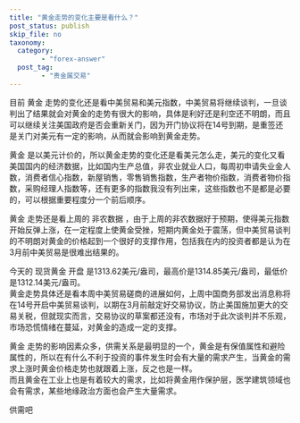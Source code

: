 ```yaml
---
title: "黄金走势的变化主要是看什么？"
post_status: publish
skip_file: no
taxonomy:
  category:
        - "forex-answer"
  post_tag:
        - "贵金属交易"
---
```


目前 黄金 走势的变化还是看中美贸易和美元指数，中美贸易将继续谈判，一旦谈判出了结果就会对黄金的走势有很大的影响，具体是利好还是利空还不明朗，而且可以继续关注美国政府是否会重新关门，因为开门协议将在14号到期，是重签还是关门对美元有一定的影响，从而就会影响到黄金走势。

黄金 是以美元计价的，所以黄金走势的变化还是看美元怎么走，美元的变化又看美国国内的经济数据，比如国内生产总值，非农业就业人口，每周初申请失业金人数，消费者信心指数，新屋销售，零售销售指数，生产者物价指数，消费者物价指数，采购经理人指数等，还有更多的指数我没有列出来，这些指数也不是都是必要的，可以根据重要程度分一个前后顺序。

黄金 走势还是看上周的 非农数据 ，由于上周的非农数据好于预期，使得美元指数开始反弹上涨，在一定程度上使黄金受挫，短期内黄金处于震荡，但中美贸易谈判的不明朗对黄金的价格起到一个很好的支撑作用，包括我在内的投资者都是认为在3月前中美贸易是很难出结果的。

今天的 现货黄金 开盘 是1313.62美元/盎司，最高价是1314.85美元/盎司，最低价是1312.14美元/盎司。  
黄金走势具体还是看本周中美贸易磋商的进展如何，上周中国商务部发出消息称将在14号开启中美贸易谈判，以期在3月前敲定好交易协议，防止美国施加更大的交易关税，但就现实而言，交易协议的草案都还没有，市场对于此次谈判并不乐观，市场恐慌情绪在蔓延，对黄金的造成一定的支撑。

黄金 走势的影响因素众多，供需关系是最明显的一个，黄金是有保值属性和避险属性的，所以在有什么不利于投资的事件发生时会有大量的需求产生，当黄金的需求上涨时黄金价格走势也就跟着上涨，反之也是一样。  
而且黄金在工业上也是有着较大的需求，比如将黄金用作保护层，医学建筑领域也会有需求，某些地缘政治方面也会产生大量需求。

供需吧
